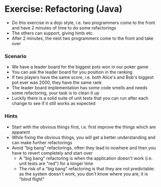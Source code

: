 # Exercise: Refactoring (Java)

- Do this exercise in a dojo style, i.e. two programmers come to the front and have 2 minutes of time to do some refactorings
- The others can support, giving hints etc.
- After 2 minutes, the next two programmers come to the front and take over

### Scenario
- We have a leader board for the biggest pots won in our poker game
- You can ask the leader board for you position in the ranking
- If two players have the same score, i.e. both Alice's and Bob's biggest pot ever was 2000, they have the same rank
- The leader board implementation has some code smells and needs some refactoring, your task is to clean it up
- Luckily there is a solid suite of unit tests that you can run after each change to see if it still works as expected

### Hints
- Start with the obvious things first, i.e. first improve the things which are apparent
- While fixing the obvious things, you will get a better understanding and can make further refactorings
- Avoid "big bang" refactorings, often they lead to nowhere and then you have to revert completely and start over
  - A "big bang" refactoring is when the application doesn't work (i.e. unit tests are "red") for a longer time
  - The risk of a "big bang" refactoring is that they are not predictable: as the system doesn't work, you don't know where you are, it is "blind flight" 